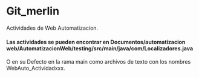 # Git_merlin

Actividades de Web Automatizacion. 
####  Las actividades se pueden encontrar en Documentos/automatizacion web/AutomatizacionWeb/testing/src/main/java/com/Localizadores.java
O en su Defecto en la rama main como archivos de texto con los nombres WebAuto_Actividadxxx. 



